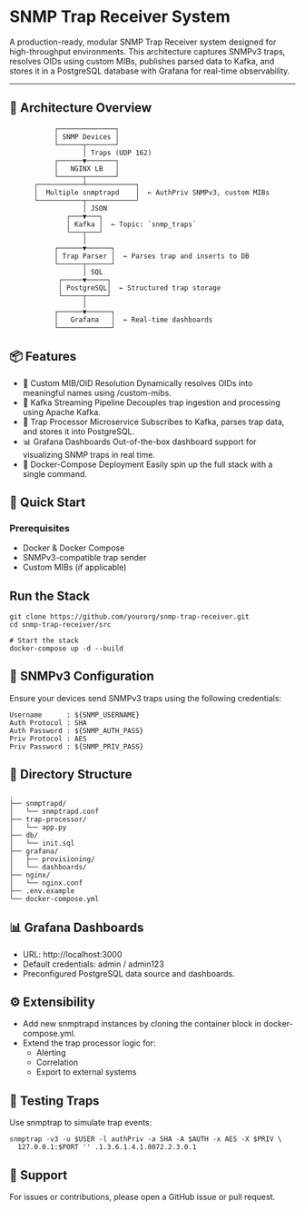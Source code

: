 # SNMP Trap Receiver System

A production-ready, modular SNMP Trap Receiver system designed for high-throughput environments. This architecture captures SNMPv3 traps, resolves OIDs using custom MIBs, publishes parsed data to Kafka, and stores it in a PostgreSQL database with Grafana for real-time observability.

---
## 🧩 Architecture Overview

```text
           ┌──────────────┐
           │ SNMP Devices │
           └──────┬───────┘
                  │ Traps (UDP 162)
           ┌──────▼───────┐
           │   NGINX LB   │
           └──────┬───────┘
      ┌───────────┴────────────┐
      │  Multiple snmptrapd    │  ← AuthPriv SNMPv3, custom MIBs
      └───────────┬────────────┘
                  │ JSON
              ┌───▼───┐
              │ Kafka │  ← Topic: `snmp_traps`
              └───┬───┘
                  │
           ┌──────▼──────┐
           │ Trap Parser │  ← Parses trap and inserts to DB
           └──────┬──────┘
                  │ SQL
            ┌─────▼─────┐
            │ PostgreSQL│  ← Structured trap storage
            └─────┬─────┘
                  │
           ┌──────▼──────┐
           │   Grafana   │  ← Real-time dashboards
           └─────────────┘
```
## 📦 Features

- 📜 Custom MIB/OID Resolution
Dynamically resolves OIDs into meaningful names using /custom-mibs.
- 🔁 Kafka Streaming Pipeline
Decouples trap ingestion and processing using Apache Kafka.
- 🧠 Trap Processor Microservice
Subscribes to Kafka, parses trap data, and stores it into PostgreSQL.
- 📊 Grafana Dashboards
Out-of-the-box dashboard support for visualizing SNMP traps in real time.
- 🐳 Docker-Compose Deployment
Easily spin up the full stack with a single command.

## 🚀 Quick Start

### Prerequisites
- Docker & Docker Compose
- SNMPv3-compatible trap sender
- Custom MIBs (if applicable)

## Run the Stack
```shell
git clone https://github.com/yourorg/snmp-trap-receiver.git
cd snmp-trap-receiver/src

# Start the stack
docker-compose up -d --build
```

## 🔐 SNMPv3 Configuration
Ensure your devices send SNMPv3 traps using the following credentials:
```text
Username      : ${SNMP_USERNAME}
Auth Protocol : SHA
Auth Password : ${SNMP_AUTH_PASS}
Priv Protocol : AES
Priv Password : ${SNMP_PRIV_PASS}
```

## 📁 Directory Structure
```text
.
├── snmptrapd/                 
│   └── snmptrapd.conf         
├── trap-processor/           
│   └── app.py
├── db/
│   └── init.sql              
├── grafana/
│   ├── provisioning/
│   └── dashboards/
├── nginx/
│   └── nginx.conf            
├── .env.example              
└── docker-compose.yml        
```
## 📊 Grafana Dashboards

- URL: http://localhost:3000
- Default credentials: admin / admin123
- Preconfigured PostgreSQL data source and dashboards.

## ⚙️ Extensibility

- Add new snmptrapd instances by cloning the container block in docker-compose.yml.
- Extend the trap processor logic for:
  - Alerting
  - Correlation
  - Export to external systems
## 🧪 Testing Traps

Use snmptrap to simulate trap events:
```shell
snmptrap -v3 -u $USER -l authPriv -a SHA -A $AUTH -x AES -X $PRIV \
  127.0.0.1:$PORT '' .1.3.6.1.4.1.8072.2.3.0.1
```

## 🙋 Support

For issues or contributions, please open a GitHub issue or pull request.